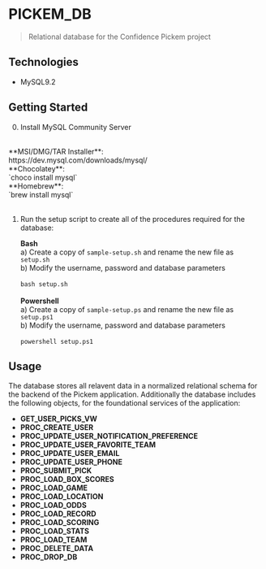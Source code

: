 # PICKEM_DB
> Relational database for the Confidence Pickem project

## Technologies 
- MySQL9.2

## Getting Started
0. Install MySQL Community Server
<br>
**MSI/DMG/TAR Installer**:<br>
https://dev.mysql.com/downloads/mysql/
<br>
**Chocolatey**:<br>
`choco install mysql`
<br>
**Homebrew**:<br>
`brew install mysql`
<br><br>

1. Run the setup script to create all of the procedures required for the database:<br>

    **Bash**<br>
    a) Create a copy of `sample-setup.sh` and rename the new file as `setup.sh`<br>
    b) Modify the username, password and database parameters<br><br>
    `bash setup.sh`
    <br><br>
    **Powershell**<br>
    a) Create a copy of `sample-setup.ps` and rename the new file as `setup.ps1`<br>
    b) Modify the username, password and database parameters<br><br>
    `powershell setup.ps1`


## Usage
The database stores all relavent data in a normalized relational schema for the backend of the Pickem application. Additionally the database includes the following objects, for the foundational services of the application:<br>
- **GET_USER_PICKS_VW**
- **PROC_CREATE_USER**
- **PROC_UPDATE_USER_NOTIFICATION_PREFERENCE**
- **PROC_UPDATE_USER_FAVORITE_TEAM**
- **PROC_UPDATE_USER_EMAIL**
- **PROC_UPDATE_USER_PHONE**
- **PROC_SUBMIT_PICK**
- **PROC_LOAD_BOX_SCORES**
- **PROC_LOAD_GAME**
- **PROC_LOAD_LOCATION**
- **PROC_LOAD_ODDS**
- **PROC_LOAD_RECORD**
- **PROC_LOAD_SCORING**
- **PROC_LOAD_STATS**
- **PROC_LOAD_TEAM**
- **PROC_DELETE_DATA**
- **PROC_DROP_DB**

